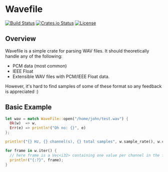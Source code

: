 Wavefile
====

[![Build Status](https://secure.travis-ci.org/ledbettj/wavefile.svg?branch=master)](https://travis-ci.org/ledbettj/wavefile)
[![Crates.io Status](http://meritbadge.herokuapp.com/wavefile)](https://crates.io/crates/wavefile)
[![License](https://img.shields.io/badge/license-MIT-blue.svg)](https://raw.githubusercontent.com/iron/iron/master/LICENSE)

## Overview

Wavefile is a simple crate for parsing WAV files.  It should theoretically handle any of the following:

* PCM data (most common)
* IEEE Float
* Extensible WAV files with PCM/IEEE Float data.

However, it's hard to find samples of some of these format so any feedback is appreciated :)

## Basic Example


```rust
let wav = match WaveFile::open("/home/john/test.wav") {
  Ok(w)  => w,
  Err(e) => println!("Oh no: {}", e)
};

println!("{} Hz, {} channel(s), {} total samples", w.sample_rate(), w.channels(), w.len());

for frame in w.iter() {
  // here frame is a Vec<i32> containing one value per channel in the file.
  println!("{:?}", frame);
}
```

